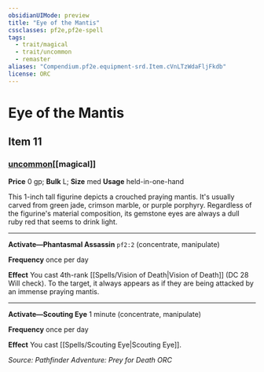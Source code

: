 ```yaml
---
obsidianUIMode: preview
title: "Eye of the Mantis"
cssclasses: pf2e,pf2e-spell
tags:
  - trait/magical
  - trait/uncommon
  - remaster
aliases: "Compendium.pf2e.equipment-srd.Item.cVnLTzWdaFljFkdb"
license: ORC
---
```

# Eye of the Mantis
## Item 11
### [uncommon](uncommon "Uncommon Rarity Trait")[[magical]]


**Price** 0 gp; 
**Bulk** L; **Size** med
**Usage** held-in-one-hand

This 1-inch tall figurine depicts a crouched praying mantis. It's usually carved from green jade, crimson marble, or purple porphyry. Regardless of the figurine's material composition, its gemstone eyes are always a dull ruby red that seems to drink light.

* * *

**Activate—Phantasmal Assassin** `pf2:2` (concentrate, manipulate)

**Frequency** once per day

**Effect** You cast 4th-rank [[Spells/Vision of Death|Vision of Death]] (DC 28 Will check). To the target, it always appears as if they are being attacked by an immense praying mantis.

* * *

**Activate—Scouting Eye** 1 minute (concentrate, manipulate)

**Frequency** once per day

**Effect** You cast [[Spells/Scouting Eye|Scouting Eye]].

*Source: Pathfinder Adventure: Prey for Death*
*ORC*